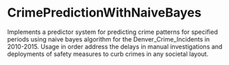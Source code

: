 # CrimePredictionWithNaiveBayes

Implements a predictor system for predicting crime patterns for 
specified periods using naive bayes algorithm for the Denver_Crime_Incidents in 2010-2015. Usage in order address the delays in manual investigations and deployments of safety measures to curb crimes in any societal layout.
